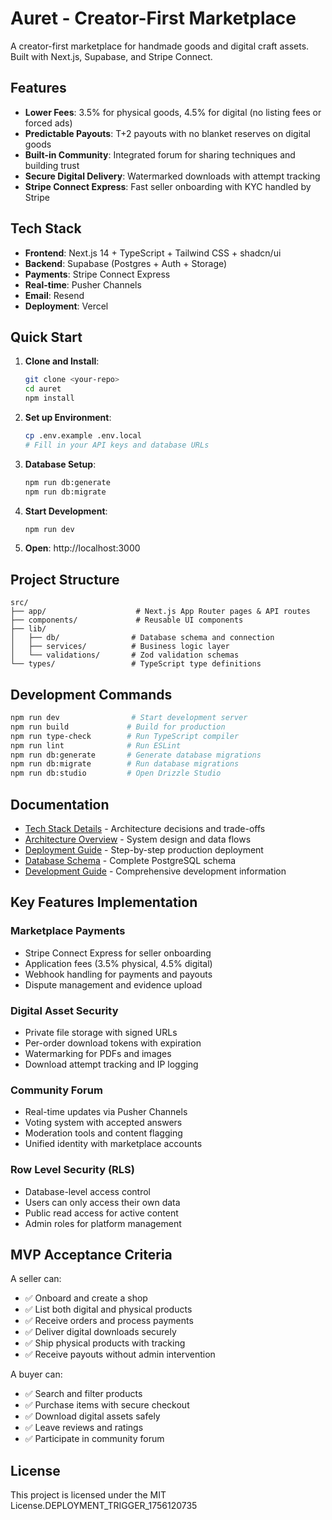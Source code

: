 # Auret - Creator-First Marketplace

A creator-first marketplace for handmade goods and digital craft assets. Built with Next.js, Supabase, and Stripe Connect.

## Features

- **Lower Fees**: 3.5% for physical goods, 4.5% for digital (no listing fees or forced ads)
- **Predictable Payouts**: T+2 payouts with no blanket reserves on digital goods  
- **Built-in Community**: Integrated forum for sharing techniques and building trust
- **Secure Digital Delivery**: Watermarked downloads with attempt tracking
- **Stripe Connect Express**: Fast seller onboarding with KYC handled by Stripe

## Tech Stack

- **Frontend**: Next.js 14 + TypeScript + Tailwind CSS + shadcn/ui
- **Backend**: Supabase (Postgres + Auth + Storage)
- **Payments**: Stripe Connect Express  
- **Real-time**: Pusher Channels
- **Email**: Resend
- **Deployment**: Vercel

## Quick Start

1. **Clone and Install**:
   ```bash
   git clone <your-repo>
   cd auret
   npm install
   ```

2. **Set up Environment**:
   ```bash
   cp .env.example .env.local
   # Fill in your API keys and database URLs
   ```

3. **Database Setup**:
   ```bash
   npm run db:generate
   npm run db:migrate  
   ```

4. **Start Development**:
   ```bash
   npm run dev
   ```

5. **Open**: http://localhost:3000

## Project Structure

```
src/
├── app/                    # Next.js App Router pages & API routes
├── components/             # Reusable UI components  
├── lib/
│   ├── db/                # Database schema and connection
│   ├── services/          # Business logic layer
│   └── validations/       # Zod validation schemas
└── types/                 # TypeScript type definitions
```

## Development Commands

```bash
npm run dev                # Start development server
npm run build             # Build for production
npm run type-check        # Run TypeScript compiler
npm run lint              # Run ESLint
npm run db:generate       # Generate database migrations
npm run db:migrate        # Run database migrations  
npm run db:studio         # Open Drizzle Studio
```

## Documentation

- [Tech Stack Details](./TECH-STACK.md) - Architecture decisions and trade-offs
- [Architecture Overview](./ARCHITECTURE.md) - System design and data flows
- [Deployment Guide](./DEPLOY.md) - Step-by-step production deployment
- [Database Schema](./SCHEMA.sql) - Complete PostgreSQL schema
- [Development Guide](./CLAUDE.md) - Comprehensive development information

## Key Features Implementation

### Marketplace Payments
- Stripe Connect Express for seller onboarding
- Application fees (3.5% physical, 4.5% digital)  
- Webhook handling for payments and payouts
- Dispute management and evidence upload

### Digital Asset Security
- Private file storage with signed URLs
- Per-order download tokens with expiration
- Watermarking for PDFs and images
- Download attempt tracking and IP logging

### Community Forum
- Real-time updates via Pusher Channels
- Voting system with accepted answers
- Moderation tools and content flagging
- Unified identity with marketplace accounts

### Row Level Security (RLS)
- Database-level access control
- Users can only access their own data
- Public read access for active content
- Admin roles for platform management

## MVP Acceptance Criteria

A seller can:
- ✅ Onboard and create a shop
- ✅ List both digital and physical products  
- ✅ Receive orders and process payments
- ✅ Deliver digital downloads securely
- ✅ Ship physical products with tracking
- ✅ Receive payouts without admin intervention

A buyer can:
- ✅ Search and filter products
- ✅ Purchase items with secure checkout
- ✅ Download digital assets safely  
- ✅ Leave reviews and ratings
- ✅ Participate in community forum

## License

This project is licensed under the MIT License.DEPLOYMENT_TRIGGER_1756120735
